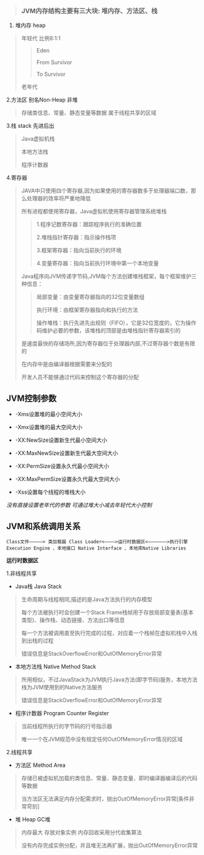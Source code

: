 > ### JVM内存结构主要有三大块: **堆内存、方法区、栈**

1.  堆内存 heap
> 年轻代 比例8:1:1 
> 
> > Eden
> > 
> > From Survivor
> > 
> > To Survivor
> 
> 老年代

2.方法区 别名Non-Heap 非堆

> 存储类信息、常量、静态变量等数据 属于线程共享的区域

3.栈 stack 先进后出 

> Java虚拟机栈
> 
> 本地方法栈
> 
> 程序计数器

4.寄存器

> JAVA中只使用四个寄存器,因为如果使用的寄存器数多于处理器端口数，那么处理器的效率将严重地降低
> 
> 所有进程都使用寄存器，Java虚拟机使用寄存器管理系统堆栈
> 
> > 1.程序记数寄存器：跟踪程序执行的准确位置
> > 
> > 2.堆栈指针寄存器：指示操作栈项
> > 
> > 3.框架寄存器：指向当前执行的环境
> > 
> > 4.变量寄存器：指向当前执行环境中第一个本地变量
> 
> Java程序向JVM传递字节码,JVM每个方法创建堆栈框架，每个框架维护三种信息：
> 
> > 局部变量：由变量寄存器指向的32位变量数组
> > 
> > 执行环境：由框架寄存器指向和执行的方法
> > 
> > 操作堆栈：执行先进先出规则（FIFO），它是32位宽度的，它为操作码维护必要的参数，该堆栈的顶部是由堆栈指针寄存器索引的
> 
> 是速度最快的存储场所,因为寄存器位于处理器内部,不过寄存器个数是有限的
> 
> 在内存中是由编译器根据需要来分配的
> 
> 开发人员不能够通过代码来控制这个寄存器的分配

## JVM控制参数

*   -Xms设置堆的最小空间大小

*   -Xmx设置堆的最大空间大小

*   -XX:NewSize设置新生代最小空间大小

*   -XX:MaxNewSize设置新生代最大空间大小

*   -XX:PermSize设置永久代最小空间大小

*   -XX:MaxPermSize设置永久代最大空间大小

*   -Xss设置每个线程的堆栈大小

_没有直接设置老年代的参数 可通过堆大小减去年轻代大小控制_

## JVM和系统调用关系

`Class文件—————> 类加载器 Class Loader<————>运行时数据区<———————>执行引擎 Execution Engine 、本地接口 Native Interface 、本地库Native Libraries`

**运行时数据区**

1.非线程共享

*   Java栈 Java Stack
> 生命周期与线程相同,描述的是Java方法执行的内存模型
> 
> 每个方法被执行时会创建一个Stack Frame栈帧用于存放局部变量表(基本类型)、操作栈、动态链接、方法出口等信息
> 
> 每一个方法被调用直至执行完成的过程，对应着一个栈帧在虚拟机栈中入栈到出栈的过程
> 
> 错误信息是StackOverflowError和OutOfMemoryError异常

*   本地方法栈 Native Method Stack
> 所用相似，不过JavaStack为JVM执行Java方法(即字节码)服务，本地方法栈为JVM使用到的Native方法服务
> 
> 错误信息是StackOverflowError和OutOfMemoryError异常

*   程序计数器 Program Counter Register
> 当前线程所执行的字节码的行号指示器
> 
> 唯一一个在JVM规范中没有规定任何OutOfMemoryError情况的区域

2.线程共享

*   方法区 Method Area
> 存储已被虚拟机加载的类信息、常量、静态变量、即时编译器编译后的代码等数据
> 
> 当方法区无法满足内存分配需求时，抛出OutOfMemoryError异常[条件非常苛刻]

*   堆 Heap GC堆
> 内存最大 存放对象实例   内存回收采用分代收集算法
> 
> 没有内存完成实例分配，并且堆无法再扩展，抛出OutOfMemoryError异常